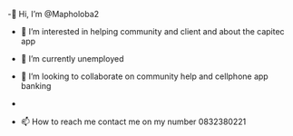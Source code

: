 -👋 Hi, I’m @Mapholoba2
- 👀 I’m interested in helping community and client and about the capitec app

- 🌱 I’m currently unemployed 
- 💞️ I’m looking to collaborate on community help and cellphone app banking
- 
- 📫 How to reach me contact me on my number 0832380221
<!---
Mapholoba2/Mapholoba2 is a ✨ special ✨ repository because its `README.md` (this file) appears on your GitHub profile.
You can click the Preview link to take a look at your changes.
--->
